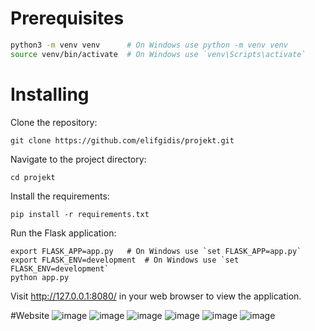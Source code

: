 # Prerequisites


```bash
python3 -m venv venv      # On Windows use python -m venv venv
source venv/bin/activate  # On Windows use `venv\Scripts\activate`
```

# Installing

Clone the repository:
```
git clone https://github.com/elifgidis/projekt.git
```

Navigate to the project directory:
```
cd projekt
```
Install the requirements:

```
pip install -r requirements.txt
```

Run the Flask application:
```
export FLASK_APP=app.py   # On Windows use `set FLASK_APP=app.py`
export FLASK_ENV=development  # On Windows use `set FLASK_ENV=development`
python app.py
```

Visit http://127.0.0.1:8080/ in your web browser to view the application.

#Website 
![image](https://github.com/elifgidis/projekt/assets/154848427/d1b41133-bb26-44f0-bb1e-fa8067321a8b)
![image](https://github.com/elifgidis/projekt/assets/154848427/44533ff9-0d7e-4a19-abcd-0694f5f29d7d)
![image](https://github.com/elifgidis/projekt/assets/154848427/efabb914-1eeb-4397-b455-cea445a72070)
![image](https://github.com/elifgidis/projekt/assets/154848427/534454ea-7124-40d4-9c0e-b34fdeb09330)
![image](https://github.com/elifgidis/projekt/assets/154848427/523b935e-8bf3-42b2-a4da-739a3b84f7fb)
![image](https://github.com/elifgidis/projekt/assets/154848427/38c16c21-581e-4e2c-b595-ed58d7924a65)





